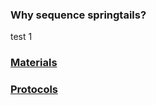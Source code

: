    
### Why sequence springtails? 
test 1
### [Materials](https://docs.google.com/spreadsheets/d/1JDUi6u-Q9zlx3uk2XESR0rLhJni3TZ32g9bYmvwadkU/edit?usp=sharing)
### [Protocols](https://docs.google.com/document/d/1-IAqdoOBckcC2cETDoW96KVJZo19VDv3pWvpuIpeYq4/edit?usp=sharing)

